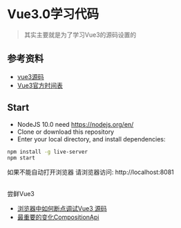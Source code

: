 # Vue3.0学习代码
> 其实主要就是为了学习Vue3的源码设置的
## 参考资料
 - [vue3源码](https://github.com/vuejs/vue-next)
 - [Vue3官方时间表](https://github.com/vuejs/vue/projects/6)



## Start
 - NodeJS 10.0 need
 https://nodejs.org/en/
 - Clone or download this repository
 - Enter your local directory, and install dependencies:

``` bash
npm install -g live-server
npm start
```
如果不能自动打开浏览器 请浏览器访问: http://localhost:8081

## 
尝鲜Vue3
- [浏览器中如何断点调试Vue3 源码](https://juejin.im/post/5da442bb6fb9a04de42f76cf)
- [最重要的变化CompositionApi](https://juejin.im/post/5da67d19f265da5b7525b716)







